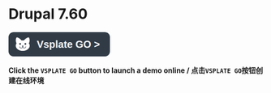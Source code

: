 # Drupal 7.60

<a href="https://www.vsplate.com/?docker-compose=https://github.com/vsplate/dcenvs/drupal/7.60"><img alt="VSPLATE GO" src="https://raw.githubusercontent.com/vsplate/images/master/vsgo_btn.png" width="200px"></a>

**Click the `VSPLATE GO` button to launch a demo online / 点击`VSPLATE GO`按钮创建在线环境**